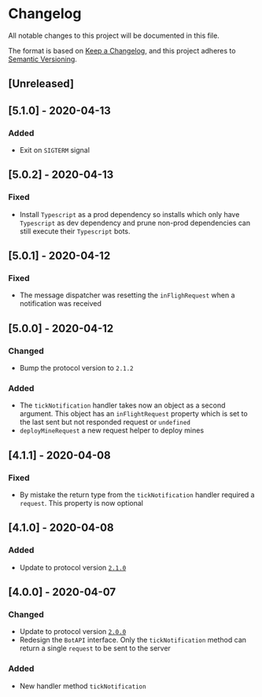 # Changelog

All notable changes to this project will be documented in this file.

The format is based on [Keep a Changelog](https://keepachangelog.com/en/1.0.0/),
and this project adheres to [Semantic Versioning](https://semver.org/spec/v2.0.0.html).

## [Unreleased]

## [5.1.0] - 2020-04-13

### Added

* Exit on `SIGTERM` signal

## [5.0.2] - 2020-04-13

### Fixed

* Install `Typescript` as a prod dependency so installs which only have `Typescript` as dev dependency and prune non-prod dependencies can still execute their `Typescript` bots.

## [5.0.1] - 2020-04-12

### Fixed

* The message dispatcher was resetting the `inFlighRequest` when a notification was received

## [5.0.0] - 2020-04-12

### Changed

* Bump the protocol version to `2.1.2`

### Added

* The `tickNotification` handler takes now an object as a second argument. This object has an `inFlightRequest` property which is set to the last sent but not responded request or `undefined`
* `deployMineRequest` a new request helper to deploy mines

## [4.1.1] - 2020-04-08

### Fixed

* By mistake the return type from the `tickNotification` handler required a `request`. This property is now optional

## [4.1.0] - 2020-04-08

### Added

* Update to protocol version [`2.1.0`](https://github.com/madtrick/piwpew-docs/commit/60562bffc178c1e60546c6ccb79ace13c0144dea)

## [4.0.0] - 2020-04-07

### Changed

* Update to protocol version [`2.0.0`](https://github.com/madtrick/piwpew-docs/commit/6be6a424d18604c74c69d1877701f9c42a5ea576)
* Redesign the `BotAPI` interface. Only the `tickNotification` method can return a single `request` to be sent to the server

### Added

- New handler method `tickNotification`